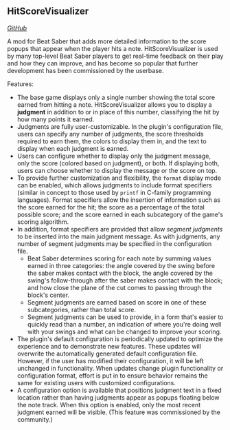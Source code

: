 ## HitScoreVisualizer    
[*GitHub*](https://github.com/artemiswkearney/HitScoreVisualizer)

A mod for Beat Saber that adds more detailed information to the score popups that appear when the player hits a note. HitScoreVisualizer is used by many top-level Beat Saber players to get real-time feedback on their play and how they can improve, and has become so popular that further development has been commissioned by the userbase.

Features:
- The base game displays only a single number showing the total score earned from hitting a note. HitScoreVisualizer allows you to display a **judgment** in addition to or in place of this number, classifying the hit by how many points it earned.
- Judgments are fully user-customizable. In the plugin's configuration file, users can specify any number of judgments, the score thresholds required to earn them, the colors to display them in, and the text to display when each judgment is earned.
- Users can configure whether to display only the judgment message, only the score (colored based on judgment), or both. If displaying both, users can choose whether to display the message or the score on top.
- To provide further customization and flexibility, the `format` display mode can be enabled, which allows judgments to include format specifiers (similar in concept to those used by `printf` in C-family programming languages). Format specifiers allow the insertion of information such as the score earned for the hit; the score as a percentage of the total possible score; and the score earned in each subcategory of the game's scoring algorithm.
- In addition, format specifiers are provided that allow *segment judgments* to be inserted into the main judgment message. As with judgments, any number of segment judgments may be specified in the configuration file.
	- Beat Saber determines scoring for each note by summing values earned in three categories: the angle covered by the swing before the saber makes contact with the block, the angle covered by the swing's follow-through after the saber makes contact with the block; and how close the plane of the cut comes to passing through the block's center.
	- Segment judgments are earned based on score in one of these subcategories, rather than total score.
	- Segment judgments can be used to provide, in a form that's easier to quickly read than a number, an indication of where you're doing well with your swings and what can be changed to improve your scoring.
- The plugin's default configuration is periodically updated to optimize the experience and to demonstrate new features. These updates will overwrite the automatically generated default configuration file. However, if the user has modified their configuration, it will be left unchanged in functionality. When updates change plugin functionality or configuration format, effort is put in to ensure behavior remains the same for existing users with customized configurations.
- A configuration option is available that positions judgment text in a fixed location rather than having judgments appear as popups floating below the note track. When this option is enabled, only the most recent judgment earned will be visible. (This feature was commissioned by the community.)
